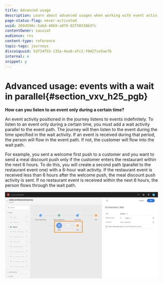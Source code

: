 ```yaml
---
title: Advanced usage
description: Learn about advanced usages when working with event activities.
page-status-flag: never-activated
uuid: 269d590c-5a6d-40b9-a879-02f5033863fc
contentOwner: sauviat
audience: rns
content-type: reference
topic-tags: journeys
discoiquuid: 5df34f55-135a-4ea8-afc2-f9427ce5ae7b
internal: n
snippet: y
---
```


# Advanced usage: events with a wait in parallel{#section_vxv_h25_pgb}

**How can you listen to an event only during a certain time?**

An event activity positioned in the journey listens to events indefinitely. To listen to an event only during a certain time, you must add a wait activity parallel to the event path. The journey will then listen to the event during the time specified in the wait activity. If an event is received during that period, the person will flow in the event path. If not, the customer will flow into the wait path.

For example, you sent a welcome first push to a customer and you want to send a meal discount push only if the customer enters the restaurant within the next 6 hours. To do this, you will create a second path (parallel to the restaurant event one) with a 6-hour wait activity. If the restaurant event is received less than 6 hours after the welcome push, the meal discount push activity is sent. If no restaurant event is received within the next 6 hours, the person flows through the wait path.

 ![](../assets/journeyuc2_31.png)
